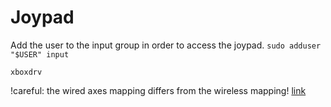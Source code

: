 # Joypad

Add the user to the input group in order to access the joypad.
`sudo adduser "$USER" input`

`xboxdrv`

!careful: the wired axes mapping differs from the wireless mapping! [link](http://wiki.ros.org/joy)
